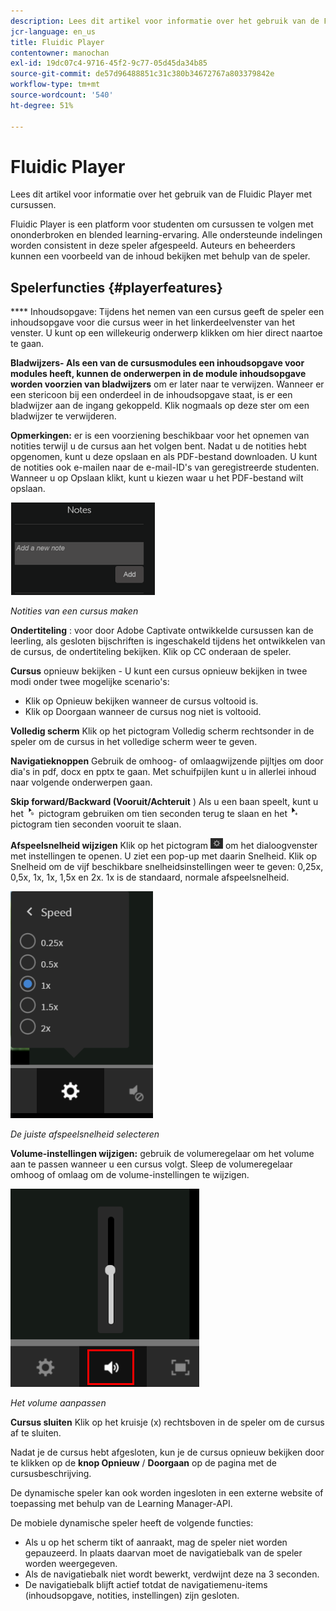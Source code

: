 ```yaml
---
description: Lees dit artikel voor informatie over het gebruik van de Fluidic Player met cursussen.
jcr-language: en_us
title: Fluidic Player
contentowner: manochan
exl-id: 19dc07c4-9716-45f2-9c77-05d45da34b85
source-git-commit: de57d96488851c31c380b34672767a803379842e
workflow-type: tm+mt
source-wordcount: '540'
ht-degree: 51%

---
```


# Fluidic Player

Lees dit artikel voor informatie over het gebruik van de Fluidic Player met cursussen.

Fluidic Player is een platform voor studenten om cursussen te volgen met ononderbroken en blended learning-ervaring. Alle ondersteunde indelingen worden consistent in deze speler afgespeeld. Auteurs en beheerders kunnen een voorbeeld van de inhoud bekijken met behulp van de speler.

## Spelerfuncties {#playerfeatures}

<!--![](assets/fluidicplayer-callout.png)-->

**** Inhoudsopgave: Tijdens het nemen van een cursus geeft de speler een inhoudsopgave voor die cursus weer in het linkerdeelvenster van het venster. U kunt op een willekeurig onderwerp klikken om hier direct naartoe te gaan.

**Bladwijzers- Als een van de cursusmodules een inhoudsopgave voor modules heeft, kunnen de onderwerpen in de module inhoudsopgave worden voorzien van bladwijzers** om er later naar te verwijzen. Wanneer er een stericoon bij een onderdeel in de inhoudsopgave staat, is er een bladwijzer aan de ingang gekoppeld. Klik nogmaals op deze ster om een bladwijzer te verwijderen.

**Opmerkingen:** er is een voorziening beschikbaar voor het opnemen van notities terwijl u de cursus aan het volgen bent. Nadat u de notities hebt opgenomen, kunt u deze opslaan en als PDF-bestand downloaden. U kunt de notities ook e-mailen naar de e-mail-ID&#39;s van geregistreerde studenten. Wanneer u op Opslaan klikt, kunt u kiezen waar u het PDF-bestand wilt opslaan.

![](assets/notes.png)

*Notities van een cursus maken*

**Ondertiteling** : voor door Adobe Captivate ontwikkelde cursussen kan de leerling, als gesloten bijschriften is ingeschakeld tijdens het ontwikkelen van de cursus, de ondertiteling bekijken. Klik op CC onderaan de speler.

**Cursus** opnieuw bekijken - U kunt een cursus opnieuw bekijken in twee modi onder twee mogelijke scenario&#39;s:

* Klik op Opnieuw bekijken wanneer de cursus voltooid is.
* Klik op Doorgaan wanneer de cursus nog niet is voltooid.

**Volledig scherm** Klik op het pictogram Volledig scherm rechtsonder in de speler om de cursus in het volledige scherm weer te geven.

**Navigatieknoppen** Gebruik de omhoog- of omlaagwijzende pijltjes om door dia&#39;s in pdf, docx en pptx te gaan. Met schuifpijlen kunt u in allerlei inhoud naar volgende onderwerpen gaan.

**Skip forward/Backward (Vooruit/Achteruit** ) Als u een baan speelt, kunt u het ![](assets/asset-1.png) pictogram gebruiken om tien seconden terug te slaan en het  ![](assets/assets-2.png) pictogram tien seconden vooruit te slaan.

**Afspeelsnelheid wijzigen** Klik op het pictogram ![](assets/speedicon.png) om het dialoogvenster met instellingen te openen. U ziet een pop-up met daarin Snelheid. Klik op Snelheid om de vijf beschikbare snelheidsinstellingen weer te geven: 0,25x, 0,5x, 1x, 1x, 1,5x en 2x. 1x is de standaard, normale afspeelsnelheid.

![](assets/speedvariants.png)

*De juiste afspeelsnelheid selecteren*

**Volume-instellingen wijzigen:** gebruik de volumeregelaar om het volume aan te passen wanneer u een cursus volgt. Sleep de volumeregelaar omhoog of omlaag om de volume-instellingen te wijzigen.

![](assets/volumecontrol.png)

*Het volume aanpassen*

**Cursus sluiten** Klik op het kruisje (x) rechtsboven in de speler om de cursus af te sluiten.

Nadat je de cursus hebt afgesloten, kun je de cursus opnieuw bekijken door te klikken op de **knop Opnieuw** / **Doorgaan** op de pagina met de cursusbeschrijving.

De dynamische speler kan ook worden ingesloten in een externe website of toepassing met behulp van de Learning Manager-API.

De mobiele dynamische speler heeft de volgende functies:

* Als u op het scherm tikt of aanraakt, mag de speler niet worden gepauzeerd. In plaats daarvan moet de navigatiebalk van de speler worden weergegeven.
* Als de navigatiebalk niet wordt bewerkt, verdwijnt deze na 3 seconden.
* De navigatiebalk blijft actief totdat de navigatiemenu-items (inhoudsopgave, notities, instellingen) zijn gesloten.
